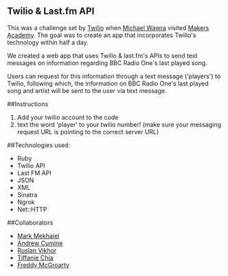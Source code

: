 ## Twilio & Last.fm API

This was a challenge set by [Twilio](http://www.twilio.com/) when [Michael Wawra](wawra@twilio.com) visited [Makers Academy](http://www.makersacademy.com/). The goal was to create an app that incorporates Twilio's technology within half a day.

We created a web app that uses Twilio &amp; last.fm's APIs to send text messages on information regarding BBC Radio One's last played song.

Users can request for this information through a text message ('players') to Twilio, following which, the information on BBC Radio One's last played song and artist will be sent to the user via text message. 


##Instructions
1. Add your twilio account to the code
2. text the word 'player' to your twilio number!
(make sure your messaging request URL is pointing to the correct server URL)



##Technologies used:

- Ruby
- Twilio API
- Last FM API
- JSON
- XML
- Sinatra
- Ngrok
- Net::HTTP

##Collaborators
- [Mark Mekhaiel](https://github.com/markmekhaiel)
- [Andrew Cumine](https://github.com/ajcumine)
- [Ruslan Vikhor](https://github.com/RuslanVikhor)
- [Tiffanie Chia](https://github.com/tiffaniechia)
- [Freddy McGroarty](https://github.com/fredmcgroarty)
